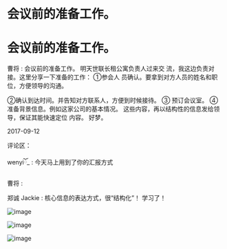 # 会议前的准备工作。

# 会议前的准备工作。

曹将 : 会议前的准备工作。 明天世联长租公寓负责人过来交 流，我这边负责对接。这里分享一下准备的工作： ①参会人 员确认。要拿到对方人员的姓名和职位，方便领导的沟通。

②确认到达时间。并告知对方联系人，方便到时候接待。 ③ 预订会议室。 ④准备背景信息。例如这家公司的基本情况。 这些内容，再以结构性的信息发给领导，保证其能快速定位 内容。 好梦。

2017-09-12

评论区：

wenyiོ_ : 今天马上用到了你的汇报方式

曹将 :

郑诚 Jackie : 核心信息的表达方式，很“结构化”！ 学习了！

![image](img/Image_349.png)

![image](img/Image_350.png)

![image](img/Image_351.png)